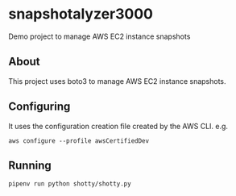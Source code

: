 # snapshotalyzer3000

Demo project to manage AWS EC2 instance snapshots

## About

This project uses boto3 to manage AWS EC2 instance snapshots.

## Configuring

It uses the configuration creation file created by the AWS CLI. e.g.

`aws configure --profile awsCertifiedDev`

## Running

`pipenv run python shotty/shotty.py`
